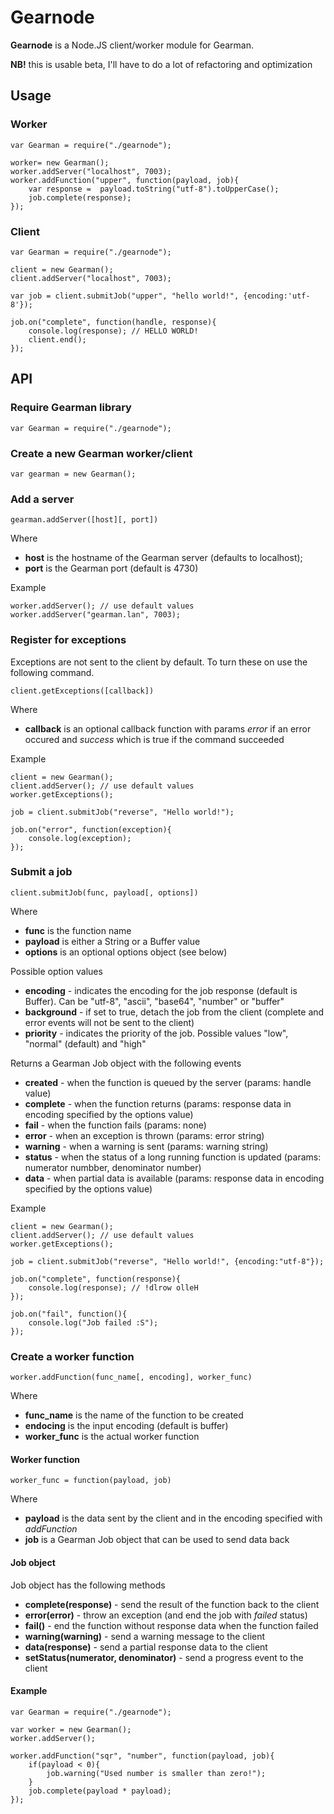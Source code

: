 # Gearnode

**Gearnode** is a Node.JS client/worker module for Gearman.

**NB!** this is usable beta, I'll have to do a lot of refactoring and optimization

## Usage

### Worker

    var Gearman = require("./gearnode");

    worker= new Gearman();
    worker.addServer("localhost", 7003);
    worker.addFunction("upper", function(payload, job){
        var response =  payload.toString("utf-8").toUpperCase();
        job.complete(response);
    });
    
### Client

    var Gearman = require("./gearnode");

    client = new Gearman();
    client.addServer("localhost", 7003);

    var job = client.submitJob("upper", "hello world!", {encoding:'utf-8'});

    job.on("complete", function(handle, response){
        console.log(response); // HELLO WORLD!
        client.end();
    });

## API

### Require Gearman library

    var Gearman = require("./gearnode");

### Create a new Gearman worker/client

    var gearman = new Gearman();
    
### Add a server

    gearman.addServer([host][, port])

Where

  * **host** is the hostname of the Gearman server (defaults to localhost);
  * **port** is the Gearman port (default is 4730)

Example

    worker.addServer(); // use default values
    worker.addServer("gearman.lan", 7003);
    
### Register for exceptions

Exceptions are not sent to the client by default. To turn these on use the following command. 

    client.getExceptions([callback])
    
Where

  * **callback** is an optional callback function with params *error* if an error occured and *success* which is true if the command succeeded

Example

    client = new Gearman();
    client.addServer(); // use default values
    worker.getExceptions();
    
    job = client.submitJob("reverse", "Hello world!");
    
    job.on("error", function(exception){
        console.log(exception);
    });
    
### Submit a job

    client.submitJob(func, payload[, options])
    
Where

  * **func** is the function name
  * **payload** is either a String or a Buffer value
  * **options** is an optional options object (see below)
  
Possible option values

  * **encoding** - indicates the encoding for the job response (default is Buffer). Can be "utf-8", "ascii", "base64", "number" or "buffer"
  * **background** - if set to true, detach the job from the client (complete and error events will not be sent to the client)
  * **priority** - indicates the priority of the job. Possible values "low", "normal" (default) and "high"
  
Returns a Gearman Job object with the following events

  * **created** - when the function is queued by the server (params: handle value) 
  * **complete** - when the function returns (params: response data in encoding specified by the options value)
  * **fail** - when the function fails (params: none)
  * **error** - when an exception is thrown (params: error string)
  * **warning** - when a warning is sent (params: warning string)
  * **status** - when the status of a long running function is updated (params: numerator numbber, denominator number)
  * **data** - when partial data is available (params: response data in encoding specified by the options value)
  
Example

    client = new Gearman();
    client.addServer(); // use default values
    worker.getExceptions();
    
    job = client.submitJob("reverse", "Hello world!", {encoding:"utf-8"});
    
    job.on("complete", function(response){
        console.log(response); // !dlrow olleH
    });
    
    job.on("fail", function(){
        console.log("Job failed :S");
    });
    
### Create a worker function

    worker.addFunction(func_name[, encoding], worker_func)
    
Where

  * **func_name** is the name of the function to be created
  * **endocing** is the input encoding (default is buffer)
  * **worker_func** is the actual worker function

#### Worker function

    worker_func = function(payload, job)
    
Where

  * **payload** is the data sent by the client and in the encoding specified with *addFunction*
  * **job** is a Gearman Job object that can be used to send data back
  
#### Job object

Job object has the following methods

  * **complete(response)** - send the result of the function back to the client
  * **error(error)** - throw an exception (and end the job with *failed* status)
  * **fail()** - end the function without response data when the function failed
  * **warning(warning)** - send a warning message to the client
  * **data(response)** - send a partial response data to the client
  * **setStatus(numerator, denominator)** - send a progress event to the client
  
#### Example

    var Gearman = require("./gearnode");
    
    var worker = new Gearman();
    worker.addServer();
    
    worker.addFunction("sqr", "number", function(payload, job){
        if(payload < 0){
            job.warning("Used number is smaller than zero!");
        }
        job.complete(payload * payload);
    });
